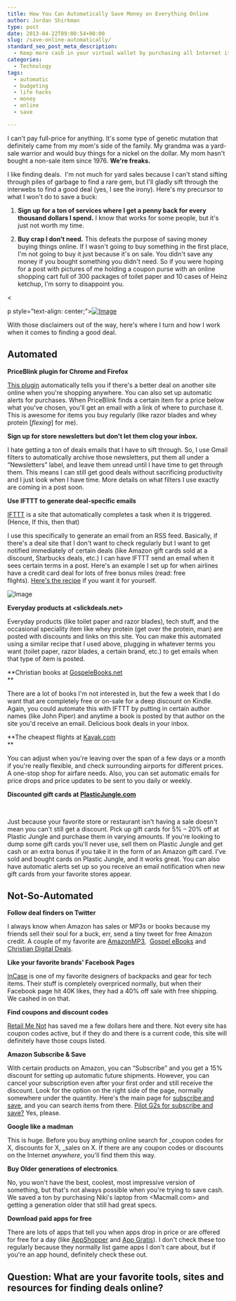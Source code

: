 ```yaml
---
title: How You Can Automatically Save Money on Everything Online
author: Jordan Shirkman
type: post
date: 2013-04-22T09:00:54+00:00
slug: /save-online-automatically/
standard_seo_post_meta_description:
  - Keep more cash in your virtual wallet by purchasing all Internet items at a discount through these sites, tips and hacks.
categories:
  - Technology
tags:
  - automatic
  - budgeting
  - life hacks
  - money
  - online
  - save

---
```

<!--?xml version="1.0" encoding="UTF-8" standalone="no"?-->

I can't pay full-price for anything. It's some type of genetic mutation that definitely came from my mom's side of the family. My grandma was a yard-sale warrior and would buy things for a nickel on the dollar. My mom hasn't bought a non-sale item since 1976. **We're freaks.**

I like finding deals.  I'm not much for yard sales because I can't stand sifting through piles of garbage to find a rare gem, but I'll gladly sift through the interwebs to find a good deal (yes, I see the irony). Here's my precursor to what I won't do to save a buck:

  1. **Sign up for a ton of services where I get a penny back for every thousand dollars I spend.** I know that works for some people, but it's just not worth my time.</p> 
  2. **Buy crap I don't need.** This defeats the purpose of saving money buying things online. If I wasn't going to buy something in the first place, I'm not going to buy it just because it's on sale. You didn't save any money if you bought something you didn't need. So if you were hoping for a post with pictures of me holding a coupon purse with an online shopping cart full of 300 packages of toilet paper and 10 cases of Heinz ketchup, I'm sorry to disappoint you.</p> 

<

p style=&#8221;text-align: center;&#8221;>[![Image](/images/save-money-automatically.jpeg)](https://jshirk.com/blog/save-online-automatically/)

With those disclaimers out of the way, here's where I turn and how I work when it comes to finding a good deal.<!--more-->

## **Automated**

**PriceBlink plugin for Chrome and Firefox**

[This plugin](https://chrome.google.com/webstore/detail/priceblink/aoiidodopnnhiflaflbfeblnojefhigh) automatically tells you if there's a better deal on another site online when you're shopping anywhere. You can also set up automatic alerts for purchases. When PriceBlink finds a certain item for a price below what you've chosen, you'll get an email with a link of where to purchase it. This is awesome for items you buy regularly (like razor blades and whey protein [_flexing_] for me).

**Sign up for store newsletters but don't let them clog your inbox.**

I hate getting a ton of deals emails that I have to sift through. So, I use Gmail filters to automatically archive those newsletters, put them all under a &#8220;Newsletters&#8221; label, and leave them unread until I have time to get through them. This means I can still get good deals without sacrificing productivity and I just look when I have time. More details on what filters I use exactly are coming in a post soon.

**Use IFTTT to generate deal-specific emails**

[IFTTT][3] is a site that automatically completes a task when it is triggered. (Hence, If this, then that)

I use this specifically to generate an email from an RSS feed. Basically, if there's a deal site that I don't want to check regularly but I want to get notified immediately of certain deals (like Amazon gift cards sold at a discount, Starbucks deals, etc.) I can have IFTTT send an email when it sees certain terms in a post. Here's an example I set up for when airlines have a credit card deal for lots of free bonus miles (read: free flights). [Here's the recipe](https://ifttt.com/myrecipes/personal/3041458/share) if you want it for yourself.

![Image](/images/IFTTT1.jpeg) 

**Everyday products at <slickdeals.net>**

Everyday products (like toilet paper and razor blades), tech stuff, and the occasional speciality item like whey protein (get over the protein, man) are posted with discounts and links on this site. You can make this automated using a similar recipe that I used above, plugging in whatever terms you want (toilet paper, razor blades, a certain brand, etc.) to get emails when that type of item is posted.

**Christian books at [GospeleBooks.net][5]  
** 

There are a lot of books I'm not interested in, but the few a week that I do want that are completely free or on-sale for a deep discount on Kindle. Again, you could automate this with IFTTT by putting in certain author names (like John Piper) and anytime a book is posted by that author on the site you'd receive an email. Delicious book deals in your inbox.

**The cheapest flights at [Kayak.com][6]  
** 

You can adjust when you're leaving over the span of a few days or a month if you're really flexible, and check surrounding airports for different prices. A one-stop shop for airfare needs. Also, you can set automatic emails for price drops and price updates to be sent to you daily or weekly.

**Discounted gift cards at [PlasticJungle.com](http://plasticjungle.com)**

&nbsp;

Just because your favorite store or restaurant isn't having a sale doesn't mean you can't still get a discount. Pick up gift cards for 5% &#8211; 20% off at Plastic Jungle and purchase them in varying amounts. If you're looking to dump some gift cards you'll never use, sell them on Plastic Jungle and get cash or an extra bonus if you take it in the form of an Amazon gift card. I've sold and bought cards on Plastic Jungle, and it works great. You can also have automatic alerts set up so you receive an email notification when new gift cards from your favorite stores appear.

## Not-So-Automated

**Follow deal finders on Twitter**

I always know when Amazon has sales or MP3s or books because my friends sell their soul for a buck, err, send a tiny tweet for free Amazon credit. A couple of my favorite are [AmazonMP3](https://twitter.com/amazonmp3),  [Gospel eBooks](http://twitter.com/gospelebooks) and [Christian Digital Deals](https://twitter.com/digchristdeals).

**Like your favorite brands' Facebook Pages**

[InCase][11] is one of my favorite designers of backpacks and gear for tech items. Their stuff is completely overpriced normally, but when their Facebook page hit 40K likes, they had a 40% off sale with free shipping. We cashed in on that.

**Find coupons and discount codes**

[Retail Me Not][12] has saved me a few dollars here and there. Not every site has coupon codes active, but if they do and there is a current code, this site will definitely have those coups listed.

**Amazon Subscribe & Save**

With certain products on Amazon, you can &#8220;Subscribe&#8221; and you get a 15% discount for setting up automatic future shipments. However, you can cancel your subscription even after your first order and still receive the discount. Look for the option on the right side of the page, normally somewhere under the quantity. Here's the main page for [subscribe and save](http://www.amazon.com/Subscribe/b/ref=gro_SnS_sparkle_shop?ie=UTF8&node=979895011&pf_rd_m=ATVPDKIKX0DER&pf_rd_s=auto-sparkle&pf_rd_r=989901A1FDEF4B1AB85B&pf_rd_t=301&pf_rd_p=1389171082&pf_rd_i=subscribe%20%26%20save), and you can search items from there. [Pilot G2s for subscribe and save?](http://www.amazon.com/Pilot-Fine-Point-Black-31020/dp/B001GAOTSW/ref=sr_1_1?m=ATVPDKIKX0DER&s=office-products&ie=UTF8&qid=1365334686&sr=1-1) Yes, please.

**Google like a madman**

This is huge. Before you buy anything online search for _coupon codes for X, discounts for X, _sales on X. If there are any coupon codes or discounts on the Internet _anywhere_, you'll find them this way.

**Buy Older generations of electronics**.

No, you won't have the best, coolest, most impressive version of something, but that's not always possible when you're trying to save cash. We saved a ton by purchasing Niki's laptop from <Macmall.com> and getting a generation older that still had great specs.

**Download paid apps for free**

There are lots of apps that tell you when apps drop in price or are offered for free for a day (like [AppShopper][15] and [App Gratis](http://appgratis.com)). I don't check these too regularly because they normally list game apps I don't care about, but if you're an app hound, definitely check these out.

## Question: What are your favorite tools, sites and resources for finding deals online?

 [3]: ifttt.com
 [5]: gospelebooks.net
 [6]: kayak.com
 [11]: facebook.com/goincase
 [12]: retailmenot.com
 [15]: appshopper.com